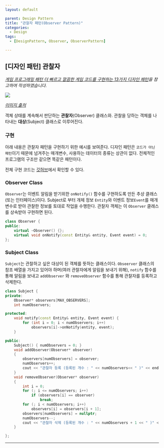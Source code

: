 ```yaml
---
layout: default

parent: Design Pattern
title: "관찰자 패턴(Observer Pattern)"
categories:
  - Design
tags:
  - [DesignPattern, Observer, ObserverPattern]

---
```


## [디자인 패턴] 관찰자

*[게임 프로그래밍 패턴 더 빠르고 깔끔한 게임 코드를 구현하는 13가지 디자인 패턴](http://www.hanbit.co.kr/store/books/look.php?p_code=B4342659595)을 참고하여 작성하였습니다.*



![](https://user-images.githubusercontent.com/18680116/72243788-24aeff80-3630-11ea-9b58-f34f9626d48e.png)

*[이미지 출처](https://codeburst.io/observer-pattern-object-oriented-php-4e669431bcb9)*

객체 상태를 계속해서 판단하는 **관찰자**(Observer) 클래스와. 관찰을 당하는 객체를 나타내는 **대상**(Subject) 클래스로 이루어진다.



### 구현

아래 내용은 관찰자 패턴을 구현하기 위한 예시를 보여준다. 디자인 패턴은 `코드가 아닌 패턴`이기 때문에 넘겨주는 매개변수, 사용하는 데이터의 종류는 상관이 없다. 전체적인 프로그램의 구조만 같으면 똑같은 패턴이다.

전체 구현 코드는 [깃허브]( https://github.com/JangHyeonJun/CPPStudy/blob/master/CPPStudy/observer_pattern.cpp)에서 확인할 수 있다.



### Observer Class

`Observer`는 이벤트 알림을 받기위한 `onNotify()` 함수를 구현하도록 만든 추상 클래스(또는 인터페이스)이다. Subject로 부터 개체 정보 `Entity`와 이벤트 정보`Event`를 매개 변수로 받아 관찰한 정보를 토대로 작업을 수행한다. 관찰자 객체는 이 `Observer` 클래스를 상속받아 구현하면 된다.

```c++
class Observer {
public:
	virtual ~Observer() {};
	virtual void onNotify(const Entity& entity, Event event) = 0;
};
```



### Subject Class

`Subject`는 관찰하고 싶은 대상이 된 객체를 뜻하는 클래스이다. `Obseerver` 클래스의 참조 배열을 가지고 있어야 하며(여러 관찰자에게 알림을 보내기 위해), `notify` 함수를 통해 알림을 보내고 `addObserver` 와 `removeObserver` 함수를 통해 관찰자를 등록하고 삭제한다.

```c++
class Subject {
private:
	Observer* observers[MAX_OBSERVERS];
	int numObservers;

protected:
	void notify(const Entity& entity, Event event) {
		for (int i = 0; i < numObservers; i++)
			observers[i]->onNotify(entity, event);
	}

public:
	Subject() { numObservers = 0; }
	void addObserver(Observer* observer)
	{
		observers[numObservers] = observer;
		numObservers++;
		cout << "관찰자 등록 (등록된 개수 : " << numObservers<< " )" << endl;
	}
	void removeObserver(Observer* observer)
	{
		int i = 0;
		for (; i <= numObservers; i++)
			if (observers[i] == observer)
				break;
		for (; i < numObservers; i++)
			observers[i] = observers[i + 1];
		observers[numObservers] = nullptr;
		numObservers--;
		cout << "관찰자 삭제 (등록된 개수 : " << numObservers + 1 << " )" << endl;
	}

};
```



---

  

